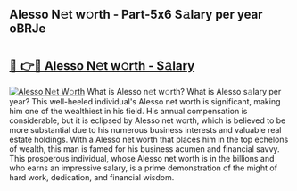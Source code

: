 ## Alesso N𝚎t w𝚘rth - Part-5x6 S𝚊lary per year oBRJe

# <h2><a href="http://gc33y58.nevu.top/?p=Alesso">🔗 👉🔴 Alesso N𝚎t w𝚘rth - S𝚊lary</a></h2>

[![Alesso N𝚎t W𝚘rth](https://i.imgur.com/Oavwk0R.jpeg)](http://gc33y58.nevu.top/?p=Alesso)
What is Alesso n𝚎t w𝚘rth? What is Alesso s𝚊lary per year?
This well-heeled individual's Alesso net worth is significant, making him one of the wealthiest in his field. His annual compensation is considerable, but it is eclipsed by Alesso net worth, which is believed to be more substantial due to his numerous business interests and valuable real estate holdings. With a Alesso net worth that places him in the top echelons of wealth, this man is famed for his business acumen and financial savvy. This prosperous individual, whose Alesso net worth is in the billions and who earns an impressive salary, is a prime demonstration of the might of hard work, dedication, and financial wisdom.
